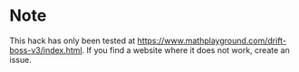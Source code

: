 # Note
This hack has only been tested at https://www.mathplayground.com/drift-boss-v3/index.html. If you find a website where it does not work, create an issue.
